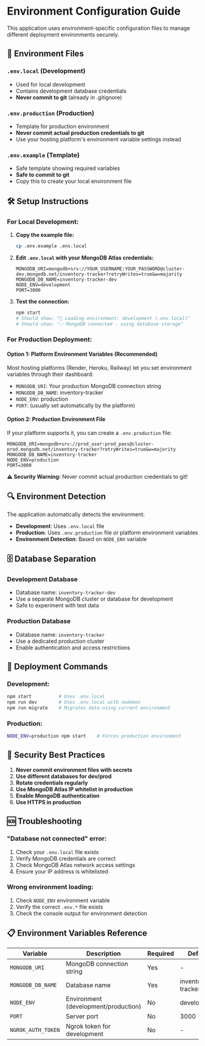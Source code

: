 # Environment Configuration Guide

This application uses environment-specific configuration files to manage different deployment environments securely.

## 📁 Environment Files

### `.env.local` (Development)
- Used for local development
- Contains development database credentials
- **Never commit to git** (already in .gitignore)

### `.env.production` (Production)
- Template for production environment
- **Never commit actual production credentials to git**
- Use your hosting platform's environment variable settings instead

### `.env.example` (Template)
- Safe template showing required variables
- **Safe to commit to git**
- Copy this to create your local environment file

## 🛠️ Setup Instructions

### For Local Development:

1. **Copy the example file:**
   ```bash
   cp .env.example .env.local
   ```

2. **Edit `.env.local` with your MongoDB Atlas credentials:**
   ```env
   MONGODB_URI=mongodb+srv://YOUR_USERNAME:YOUR_PASSWORD@cluster-dev.mongodb.net/inventory-tracker?retryWrites=true&w=majority
   MONGODB_DB_NAME=inventory-tracker-dev
   NODE_ENV=development
   PORT=3000
   ```

3. **Test the connection:**
   ```bash
   npm start
   # Should show: "🔧 Loading environment: development (.env.local)"
   # Should show: "✅ MongoDB connected - using database storage"
   ```

### For Production Deployment:

#### Option 1: Platform Environment Variables (Recommended)
Most hosting platforms (Render, Heroku, Railway) let you set environment variables through their dashboard:
- `MONGODB_URI`: Your production MongoDB connection string
- `MONGODB_DB_NAME`: inventory-tracker
- `NODE_ENV`: production
- `PORT`: (usually set automatically by the platform)

#### Option 2: Production Environment File
If your platform supports it, you can create a `.env.production` file:
```env
MONGODB_URI=mongodb+srv://prod_user:prod_pass@cluster-prod.mongodb.net/inventory-tracker?retryWrites=true&w=majority
MONGODB_DB_NAME=inventory-tracker
NODE_ENV=production
PORT=3000
```

**⚠️ Security Warning:** Never commit actual production credentials to git!

## 🔍 Environment Detection

The application automatically detects the environment:

- **Development**: Uses `.env.local` file
- **Production**: Uses `.env.production` file or platform environment variables
- **Environment Detection**: Based on `NODE_ENV` variable

## 🗄️ Database Separation

### Development Database
- Database name: `inventory-tracker-dev`
- Use a separate MongoDB cluster or database for development
- Safe to experiment with test data

### Production Database  
- Database name: `inventory-tracker`
- Use a dedicated production cluster
- Enable authentication and access restrictions

## 🚀 Deployment Commands

### Development:
```bash
npm start          # Uses .env.local
npm run dev        # Uses .env.local with nodemon
npm run migrate    # Migrates data using current environment
```

### Production:
```bash
NODE_ENV=production npm start    # Forces production environment
```

## 🔐 Security Best Practices

1. **Never commit environment files with secrets**
2. **Use different databases for dev/prod**
3. **Rotate credentials regularly**
4. **Use MongoDB Atlas IP whitelist in production**
5. **Enable MongoDB authentication**
6. **Use HTTPS in production**

## 🆘 Troubleshooting

### "Database not connected" error:
1. Check your `.env.local` file exists
2. Verify MongoDB credentials are correct
3. Check MongoDB Atlas network access settings
4. Ensure your IP address is whitelisted

### Wrong environment loading:
1. Check `NODE_ENV` environment variable
2. Verify the correct `.env.*` file exists
3. Check the console output for environment detection

## 📋 Environment Variables Reference

| Variable | Description | Required | Default |
|----------|-------------|----------|---------|
| `MONGODB_URI` | MongoDB connection string | Yes | - |
| `MONGODB_DB_NAME` | Database name | Yes | inventory-tracker |
| `NODE_ENV` | Environment (development/production) | No | development |
| `PORT` | Server port | No | 3000 |
| `NGROK_AUTH_TOKEN` | Ngrok token for development | No | - |
